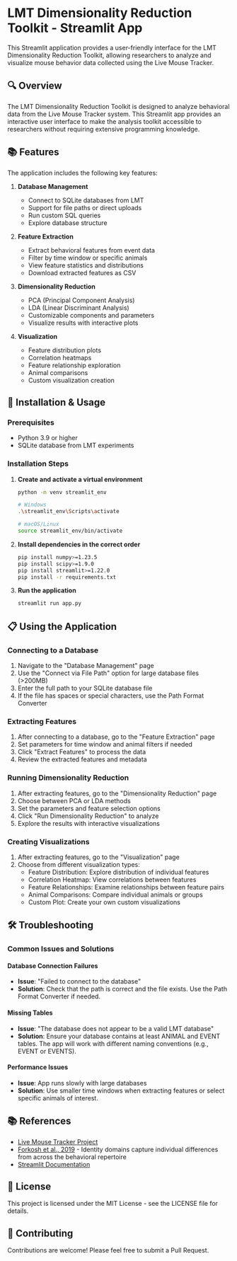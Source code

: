 # LMT Dimensionality Reduction Toolkit - Streamlit App

This Streamlit application provides a user-friendly interface for the LMT Dimensionality Reduction Toolkit, allowing researchers to analyze and visualize mouse behavior data collected using the Live Mouse Tracker.

## 🔍 Overview

The LMT Dimensionality Reduction Toolkit is designed to analyze behavioral data from the Live Mouse Tracker system. This Streamlit app provides an interactive user interface to make the analysis toolkit accessible to researchers without requiring extensive programming knowledge.

## 📚 Features

The application includes the following key features:

1. **Database Management**
   - Connect to SQLite databases from LMT
   - Support for file paths or direct uploads
   - Run custom SQL queries
   - Explore database structure

2. **Feature Extraction**
   - Extract behavioral features from event data
   - Filter by time window or specific animals
   - View feature statistics and distributions
   - Download extracted features as CSV

3. **Dimensionality Reduction**
   - PCA (Principal Component Analysis)
   - LDA (Linear Discriminant Analysis)
   - Customizable components and parameters
   - Visualize results with interactive plots

4. **Visualization**
   - Feature distribution plots
   - Correlation heatmaps
   - Feature relationship exploration
   - Animal comparisons
   - Custom visualization creation

## 🚀 Installation & Usage

### Prerequisites
- Python 3.9 or higher
- SQLite database from LMT experiments

### Installation Steps

1. **Create and activate a virtual environment**
   ```bash
   python -m venv streamlit_env
   
   # Windows
   .\streamlit_env\Scripts\activate
   
   # macOS/Linux
   source streamlit_env/bin/activate
   ```

2. **Install dependencies in the correct order**
   ```bash
   pip install numpy>=1.23.5
   pip install scipy>=1.9.0
   pip install streamlit>=1.22.0
   pip install -r requirements.txt
   ```

3. **Run the application**
   ```bash
   streamlit run app.py
   ```

## 📋 Using the Application

### Connecting to a Database

1. Navigate to the "Database Management" page
2. Use the "Connect via File Path" option for large database files (>200MB)
3. Enter the full path to your SQLite database file
4. If the file has spaces or special characters, use the Path Format Converter

### Extracting Features

1. After connecting to a database, go to the "Feature Extraction" page
2. Set parameters for time window and animal filters if needed
3. Click "Extract Features" to process the data
4. Review the extracted features and metadata

### Running Dimensionality Reduction

1. After extracting features, go to the "Dimensionality Reduction" page
2. Choose between PCA or LDA methods
3. Set the parameters and feature selection options
4. Click "Run Dimensionality Reduction" to analyze
5. Explore the results with interactive visualizations

### Creating Visualizations

1. After extracting features, go to the "Visualization" page
2. Choose from different visualization types:
   - Feature Distribution: Explore distribution of individual features
   - Correlation Heatmap: View correlations between features
   - Feature Relationships: Examine relationships between feature pairs
   - Animal Comparisons: Compare individual animals or groups
   - Custom Plot: Create your own custom visualizations

## 🛠️ Troubleshooting

### Common Issues and Solutions

#### Database Connection Failures
- **Issue**: "Failed to connect to the database"
- **Solution**: Check that the path is correct and the file exists. Use the Path Format Converter if needed.

#### Missing Tables
- **Issue**: "The database does not appear to be a valid LMT database"
- **Solution**: Ensure your database contains at least ANIMAL and EVENT tables. The app will work with different naming conventions (e.g., EVENT or EVENTS).

#### Performance Issues
- **Issue**: App runs slowly with large databases
- **Solution**: Use smaller time windows when extracting features or select specific animals of interest.

## 📚 References

- [Live Mouse Tracker Project](https://github.com/fdechaumont/lmt-analysis)
- [Forkosh et al., 2019](https://www.nature.com/articles/s41593-019-0516-y) - Identity domains capture individual differences from across the behavioral repertoire
- [Streamlit Documentation](https://docs.streamlit.io/)

## 📄 License

This project is licensed under the MIT License - see the LICENSE file for details.

## 👥 Contributing

Contributions are welcome! Please feel free to submit a Pull Request. 